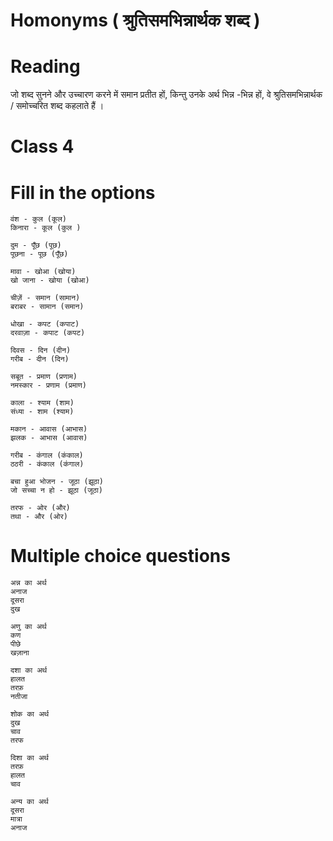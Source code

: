 
# Homonyms ( श्रुतिसमभिन्नार्थक शब्द )

# Reading 

जो शब्द सुनने और उच्चारण करने में समान प्रतीत हों, किन्तु उनके अर्थ भिन्न -भिन्न हों, वे श्रुतिसमभिन्नार्थक / समोच्चरित शब्द कहलाते हैं ।

# Class 4

# Fill in the options

```
वंश - कुल (कूल)
किनारा - कूल (कुल )

दुम - पूँछ (पूछ)
पूछना - पूछ (पूँछ)

मावा - खोआ (खोया)
खो जाना - खोया (खोआ)

चीज़ें - समान (सामान)
बराबर - सामान (समान)

धोखा - कपट (कपाट)
दरवाज़ा - कपाट (कपट)
 
दिवस - दिन (दीन)
गरीब - दीन (दिन) 
```

```
सबूत - प्रमाण (प्रणाम) 
नमस्कार - प्रणाम (प्रमाण) 

काला - श्याम (शाम) 
संध्या - शाम (श्याम) 

मकान - आवास (आभास) 
झलक - आभास (आवास) 

गरीब - कंगाल (कंकाल) 
ठठरी - कंकाल (कंगाल) 

बचा हुआ भोजन - जूठा (झूठा) 
जो सच्चा न हो - झूठा (जूठा) 

तरफ - ओर (और) 
तथा - और (ओर) 
```

# Multiple choice questions

```
अन्न का अर्थ 
अनाज 
दूसरा 
दुख 

अणु का अर्थ 
कण 
पीछे 
खज़ाना 

दशा का अर्थ 
हालत 
तरफ़ 
नतीजा 

शोक का अर्थ 
दुख 
चाव 
तरफ 

दिशा का अर्थ 
तरफ़ 
हालत 
चाव 

अन्य का अर्थ 
दूसरा 
मात्रा 
अनाज 
```
